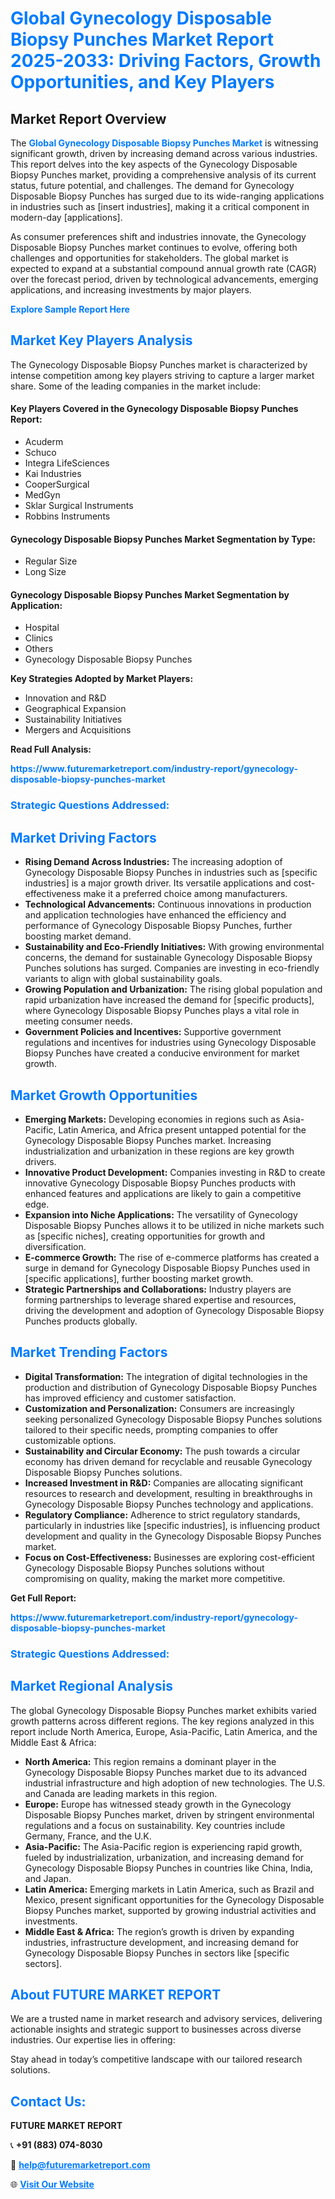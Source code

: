 <h1 style="color: #007BFF;">Global Gynecology Disposable Biopsy Punches Market Report 2025-2033: Driving Factors, Growth Opportunities, and Key Players</h1>

<section id="overview">
<h2>Market Report Overview</h2>
<p>The <a href="https://www.futuremarketreport.com/industry-report/gynecology-disposable-biopsy-punches-market" style="color: #007BFF; text-decoration: none;"><strong>Global Gynecology Disposable Biopsy Punches Market</strong></a> is witnessing significant growth, driven by increasing demand across various industries. This report delves into the key aspects of the Gynecology Disposable Biopsy Punches market, providing a comprehensive analysis of its current status, future potential, and challenges. The demand for Gynecology Disposable Biopsy Punches has surged due to its wide-ranging applications in industries such as [insert industries], making it a critical component in modern-day [applications].</p>
<p>As consumer preferences shift and industries innovate, the Gynecology Disposable Biopsy Punches market continues to evolve, offering both challenges and opportunities for stakeholders. The global market is expected to expand at a substantial compound annual growth rate (CAGR) over the forecast period, driven by technological advancements, emerging applications, and increasing investments by major players.</p>
</section>

<section id="overview">
<p><a href="https://www.futuremarketreport.com/request-sample/reportId=125049" style="color: #007BFF; text-decoration: none;"><strong>Explore Sample Report Here</strong></a></p>
</section>

<section id="key-players">
<h2 style="color: #007BFF;">Market Key Players Analysis</h2>
<p>The Gynecology Disposable Biopsy Punches market is characterized by intense competition among key players striving to capture a larger market share. Some of the leading companies in the market include:</p>
<h4>Key Players Covered in the Gynecology Disposable Biopsy Punches Report:</h4>
<ul><li>Acuderm</li><li>Schuco</li><li>Integra LifeSciences</li><li>Kai Industries</li><li>CooperSurgical</li><li>MedGyn</li><li>Sklar Surgical Instruments</li><li>Robbins Instruments</li></ul>
<h4>Gynecology Disposable Biopsy Punches Market Segmentation by Type:</h4>
<ul><li>Regular Size</li><li>Long Size</li></ul>

<h4>Gynecology Disposable Biopsy Punches Market Segmentation by Application:</h4>
<ul><li>Hospital</li><li>Clinics</li><li>Others</li><li>Gynecology Disposable Biopsy Punches</li></ul>
<p><strong>Key Strategies Adopted by Market Players:</strong></p>
<ul>
<li>Innovation and R&D</li>
<li>Geographical Expansion</li>
<li>Sustainability Initiatives</li>
<li>Mergers and Acquisitions</li>
</ul>
</section>

<section>
<p><strong>Read Full Analysis: </strong></p><a href="https://www.futuremarketreport.com/industry-report/gynecology-disposable-biopsy-punches-market" style="color: #007BFF; text-decoration: none;"><strong>https://www.futuremarketreport.com/industry-report/gynecology-disposable-biopsy-punches-market</strong></a>
<h3 style="color: #007BFF;">Strategic Questions Addressed:</h3>
</section>

<section id="driving-factors">
<h2 style="color: #007BFF;">Market Driving Factors</h2>
<ul>
<li><strong>Rising Demand Across Industries:</strong> The increasing adoption of Gynecology Disposable Biopsy Punches in industries such as [specific industries] is a major growth driver. Its versatile applications and cost-effectiveness make it a preferred choice among manufacturers.</li>
<li><strong>Technological Advancements:</strong> Continuous innovations in production and application technologies have enhanced the efficiency and performance of Gynecology Disposable Biopsy Punches, further boosting market demand.</li>
<li><strong>Sustainability and Eco-Friendly Initiatives:</strong> With growing environmental concerns, the demand for sustainable Gynecology Disposable Biopsy Punches solutions has surged. Companies are investing in eco-friendly variants to align with global sustainability goals.</li>
<li><strong>Growing Population and Urbanization:</strong> The rising global population and rapid urbanization have increased the demand for [specific products], where Gynecology Disposable Biopsy Punches plays a vital role in meeting consumer needs.</li>
<li><strong>Government Policies and Incentives:</strong> Supportive government regulations and incentives for industries using Gynecology Disposable Biopsy Punches have created a conducive environment for market growth.</li>
</ul>
</section>

<section id="growth-opportunities">
<h2 style="color: #007BFF;">Market Growth Opportunities</h2>
<ul>
<li><strong>Emerging Markets:</strong> Developing economies in regions such as Asia-Pacific, Latin America, and Africa present untapped potential for the Gynecology Disposable Biopsy Punches market. Increasing industrialization and urbanization in these regions are key growth drivers.</li>
<li><strong>Innovative Product Development:</strong> Companies investing in R&D to create innovative Gynecology Disposable Biopsy Punches products with enhanced features and applications are likely to gain a competitive edge.</li>
<li><strong>Expansion into Niche Applications:</strong> The versatility of Gynecology Disposable Biopsy Punches allows it to be utilized in niche markets such as [specific niches], creating opportunities for growth and diversification.</li>
<li><strong>E-commerce Growth:</strong> The rise of e-commerce platforms has created a surge in demand for Gynecology Disposable Biopsy Punches used in [specific applications], further boosting market growth.</li>
<li><strong>Strategic Partnerships and Collaborations:</strong> Industry players are forming partnerships to leverage shared expertise and resources, driving the development and adoption of Gynecology Disposable Biopsy Punches products globally.</li>
</ul>
</section>

<section id="trending-factors">
<h2 style="color: #007BFF;">Market Trending Factors</h2>
<ul>
<li><strong>Digital Transformation:</strong> The integration of digital technologies in the production and distribution of Gynecology Disposable Biopsy Punches has improved efficiency and customer satisfaction.</li>
<li><strong>Customization and Personalization:</strong> Consumers are increasingly seeking personalized Gynecology Disposable Biopsy Punches solutions tailored to their specific needs, prompting companies to offer customizable options.</li>
<li><strong>Sustainability and Circular Economy:</strong> The push towards a circular economy has driven demand for recyclable and reusable Gynecology Disposable Biopsy Punches solutions.</li>
<li><strong>Increased Investment in R&D:</strong> Companies are allocating significant resources to research and development, resulting in breakthroughs in Gynecology Disposable Biopsy Punches technology and applications.</li>
<li><strong>Regulatory Compliance:</strong> Adherence to strict regulatory standards, particularly in industries like [specific industries], is influencing product development and quality in the Gynecology Disposable Biopsy Punches market.</li>
<li><strong>Focus on Cost-Effectiveness:</strong> Businesses are exploring cost-efficient Gynecology Disposable Biopsy Punches solutions without compromising on quality, making the market more competitive.</li>
</ul>
</section>

<section>
<p><strong>Get Full Report: </strong></p><a href="https://www.futuremarketreport.com/industry-report/gynecology-disposable-biopsy-punches-market" style="color: #007BFF; text-decoration: none;"><strong>https://www.futuremarketreport.com/industry-report/gynecology-disposable-biopsy-punches-market</strong></a>
<h3 style="color: #007BFF;">Strategic Questions Addressed:</h3>
</section>


<section id="regional-analysis">
<h2 style="color: #007BFF;">Market Regional Analysis</h2>
<p>The global Gynecology Disposable Biopsy Punches market exhibits varied growth patterns across different regions. The key regions analyzed in this report include North America, Europe, Asia-Pacific, Latin America, and the Middle East & Africa:</p>
<ul>
<li><strong>North America:</strong> This region remains a dominant player in the Gynecology Disposable Biopsy Punches market due to its advanced industrial infrastructure and high adoption of new technologies. The U.S. and Canada are leading markets in this region.</li>
<li><strong>Europe:</strong> Europe has witnessed steady growth in the Gynecology Disposable Biopsy Punches market, driven by stringent environmental regulations and a focus on sustainability. Key countries include Germany, France, and the U.K.</li>
<li><strong>Asia-Pacific:</strong> The Asia-Pacific region is experiencing rapid growth, fueled by industrialization, urbanization, and increasing demand for Gynecology Disposable Biopsy Punches in countries like China, India, and Japan.</li>
<li><strong>Latin America:</strong> Emerging markets in Latin America, such as Brazil and Mexico, present significant opportunities for the Gynecology Disposable Biopsy Punches market, supported by growing industrial activities and investments.</li>
<li><strong>Middle East & Africa:</strong> The region’s growth is driven by expanding industries, infrastructure development, and increasing demand for Gynecology Disposable Biopsy Punches in sectors like [specific sectors].</li>
</ul>
</section>

<footer>
<h2 style="color: #007BFF;">About FUTURE MARKET REPORT</h2>
<p>We are a trusted name in market research and advisory services, delivering actionable insights and strategic support to businesses across diverse industries. Our expertise lies in offering:</p>

<p>Stay ahead in today’s competitive landscape with our tailored research solutions.</p>

<h2 style="color: #007BFF;">Contact Us:</h2>
<p><strong>FUTURE MARKET REPORT</strong></p>
<p>📞 <strong>+91 (883) 074-8030</strong></p>
<p>📧 <strong><a href="mailto:help@futuremarketreport.com" style="color: #007BFF;">help@futuremarketreport.com</a></strong></p>
<p>🌐 <strong><a href="https://www.futuremarketreport.com/" style="color: #007BFF;">Visit Our Website</a></strong></p>
</footer>